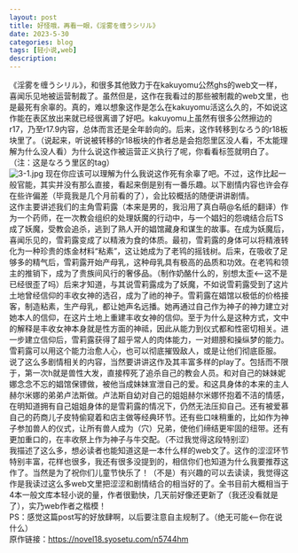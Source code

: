 ```yaml
---
layout: post
title: 好怪哦，再看一眼，《淫雾を缠うシリル》
date: 2023-5-30
categories: blog
tags: [轻小说,web]
description: 
---
```

《淫雾を缠うシリル》，和很多其他致力于在kakuyomu公然ghs的web文一样，喜闻乐见地被运营制裁了。虽然但是，这作在我看过的那些被制裁的web文里，也是最死有余辜的。真的，难以想象这作是怎么在kakuyomu活这么久的，不如说这作能在表区放出来就已经很离谱了好吧。kakuyomu上虽然有很多公然擦边的r17，乃至r17.9内容，总体而言还是全年龄向的。后来，这作转移到なろう的r18板块里了。（说起来，听说被转移的r18板块的作者总是会抱怨里区没人看，不太能理解为什么没人看）为什么说这作被运营正义执行了呢，你看看标签就明白了。（注：这是なろう里区的tag）<br>
![3-1.jpg](https://p.inari.site/usr/602/6475bd37a7784.jpg)
现在你应该可以理解为什么我说这作死有余辜了吧。不过，这作比起一般官能，其实并没有那么直接，看起来倒是别有一番乐趣。以下剧情内容也许会存在些许偏差（毕竟我是几个月前看的了），会比较概括的随便讲讲剧情。<br>
这作主要讲述我们的主角雪莉露（本来是男的，我沿用了真白萌@名纸的翻译）作为一个药师，在一次教会组织的处理妖魔的行动中，与一个娼妇的怨魂结合后TS成了妖魔，受教会追杀，逃到了熟人开的娼馆藏身和谋生的故事。在成为妖魔后，喜闻乐见的，雪莉露变成了以精液为食的体质。最初，雪莉露的身体可以将精液转化为一种珍贵的炼金材料“粘素”，这让她成为了老鸨的摇钱树。后来，在吸收了足够多的精气后，雪莉露开始产母乳，这种母乳具有极高的品质和功效。在老鸨和领主的推销下，成为了贵族间风行的奢侈品。（制作奶酪什么的，别想太歪<--这不是已经很歪了吗）后来才知道，与其说雪莉露成为了妖魔，不如说雪莉露受到了这片土地曾经信仰的丰收女神的选召，成为了祂的神子。雪莉露在娼馆以极低的价格接客，制造粘素，生产母乳，都让她声名远播。她再通过自己作为神子的神力建立对她本人的信仰，在这片土地上重建丰收女神的信仰。至于为什么是这种方式，文中的解释是丰收女神本身就是性方面的神祗，因此从能力到仪式都和性密切相关。进一步建立信仰后，雪莉露获得了超乎常人的肉体能力，一对翅膀和操纵梦的能力。雪莉露可以用这个能力治愈人心，也可以彻底摧毁敌人，或是让他们彻底臣服。<br>
说了这么多剧情相关的内容，当然要讲讲这作及其丰富多样的play了。包括而不限于，第一次h就是兽性大发，直接榨死了追杀自己的教会人员。和对自己的妹妹妮娜念念不忘的娼馆保镖做，被他当成妹妹宣泄自己的爱。和这具身体的本来的主人赫尔米娜的弟弟卢法斯做。卢法斯自幼对自己的姐姐赫尔米娜怀抱着不洁的情感，在明知道拥有自己姐姐身体的是雪莉露的情况下，仍然无法压抑自己。还有被爱慕自己的药商儿子皮特偷窥着和店主做等经典环节。还有些口味稍重的，比如作为神子参加兽人的仪式，让所有兽人成为（穴）兄弟，使他们缔结更牢固的纽带。还有更加重口的，在丰收祭上作为神子与牛交配。（不过我觉得这段特别涩）<br>
我描述了这么多，想必读者也能知道这是一本什么样的web文了。这作的涩涩环节特别丰富，花样也很多，我还有很多没提到的，相信你们也知道为什么我要推荐这作了。当然是为了祝你们儿童节快乐了！（不是）有兴趣的可以去读读，我觉得这作是我读过这么多web文里把涩涩和剧情结合的相当好的了。全书目前大概相当于4本一般文库本轻小说的量，作者很勤快，几天前好像还更新了（我还没看就是了），实乃web作者之楷模！<br>
PS：感觉这篇post写的好放肆啊，以后要注意自主规制了。（绝无可能<--你在说什么）<br>
原作链接：https://novel18.syosetu.com/n5744hm
















